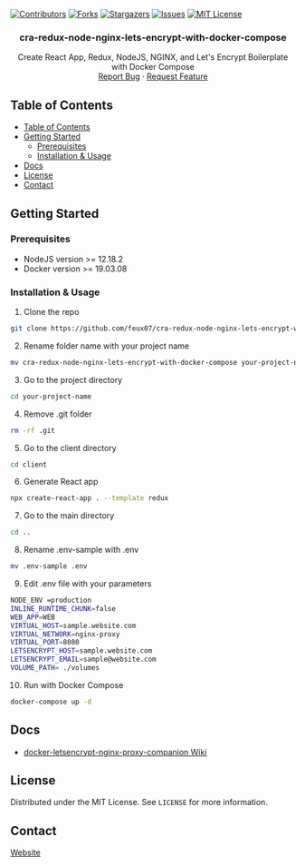 
[![Contributors][contributors-shield]][contributors-url]
[![Forks][forks-shield]][forks-url]
[![Stargazers][stars-shield]][stars-url]
[![Issues][issues-shield]][issues-url]
[![MIT License][license-shield]][license-url]


<p align="center">

  <h3 align="center">cra-redux-node-nginx-lets-encrypt-with-docker-compose</h3>

  <p align="center">
    Create React App, Redux, NodeJS, NGINX, and Let's Encrypt Boilerplate with Docker Compose
    <br />
    <a href="https://github.com/feux07/cra-redux-node-nginx-lets-encrypt-with-docker-compose/issues">Report Bug</a>
    ·
    <a href="https://github.com/feux07/cra-redux-node-nginx-lets-encrypt-with-docker-compose/issues">Request Feature</a>
  </p>
</p>



<!-- TABLE OF CONTENTS -->
## Table of Contents

- [Table of Contents](#table-of-contents)
- [Getting Started](#getting-started)
  - [Prerequisites](#prerequisites)
  - [Installation & Usage](#installation--usage)
- [Docs](#docs)
- [License](#license)
- [Contact](#contact)


<!-- GETTING STARTED -->
## Getting Started

### Prerequisites

* NodeJS version >= 12.18.2
* Docker version >= 19.03.08 

### Installation & Usage
 
1. Clone the repo

```sh
git clone https://github.com/feux07/cra-redux-node-nginx-lets-encrypt-with-docker-compose.git
```


2. Rename folder name with your project name

```sh
mv cra-redux-node-nginx-lets-encrypt-with-docker-compose your-project-name
```

3. Go to the project directory

```sh
cd your-project-name
```

4. Remove .git folder

```sh
rm -rf .git
```

5. Go to the client directory

```sh
cd client
```

6. Generate React app

```sh
npx create-react-app . --template redux
```

7. Go to the main directory

```sh
cd ..
```

8. Rename .env-sample with .env

```sh
mv .env-sample .env
```

9. Edit .env file with your parameters

```sh
NODE_ENV =production
INLINE_RUNTIME_CHUNK=false
WEB_APP=WEB
VIRTUAL_HOST=sample.website.com
VIRTUAL_NETWORK=nginx-proxy
VIRTUAL_PORT=8080
LETSENCRYPT_HOST=sample.website.com
LETSENCRYPT_EMAIL=sample@website.com
VOLUME_PATH= ./volumes
```

10. Run with Docker Compose

```sh
docker-compose up -d
```

## Docs

* [docker-letsencrypt-nginx-proxy-companion Wiki](https://github.com/nginx-proxy/docker-letsencrypt-nginx-proxy-companion/wiki)


<!-- LICENSE -->
## License

Distributed under the MIT License. See `LICENSE` for more information.


<!-- CONTACT -->
## Contact

[Website](https://fethierdincuzun.com)


<!-- MARKDOWN LINKS & IMAGES -->
<!-- https://www.markdownguide.org/basic-syntax/#reference-style-links -->
[contributors-shield]: https://img.shields.io/github/contributors/feux07/cra-redux-node-nginx-lets-encrypt-with-docker-compose.svg?style=flat-square
[contributors-url]: https://github.com/feux07/cra-redux-node-nginx-lets-encrypt-with-docker-compose/graphs/contributors
[forks-shield]: https://img.shields.io/github/forks/feux07/cra-redux-node-nginx-lets-encrypt-with-docker-compose.svg?style=flat-square
[forks-url]: https://github.com/feux07/cra-redux-node-nginx-lets-encrypt-with-docker-compose/network/members
[stars-shield]: https://img.shields.io/github/stars/feux07/cra-redux-node-nginx-lets-encrypt-with-docker-compose.svg?style=flat-square
[stars-url]: https://github.com/feux07/cra-redux-node-nginx-lets-encrypt-with-docker-compose/stargazers
[issues-shield]: https://img.shields.io/github/issues/feux07/cra-redux-node-nginx-lets-encrypt-with-docker-compose.svg?style=flat-square
[issues-url]: https://github.com/feux07/cra-redux-node-nginx-lets-encrypt-with-docker-compose/issues
[license-shield]: https://img.shields.io/github/license/feux07/cra-redux-node-nginx-lets-encrypt-with-docker-compose.svg?style=flat-square
[license-url]: https://github.com/feux07/cra-redux-node-nginx-lets-encrypt-with-docker-compose/blob/master/LICENSE
